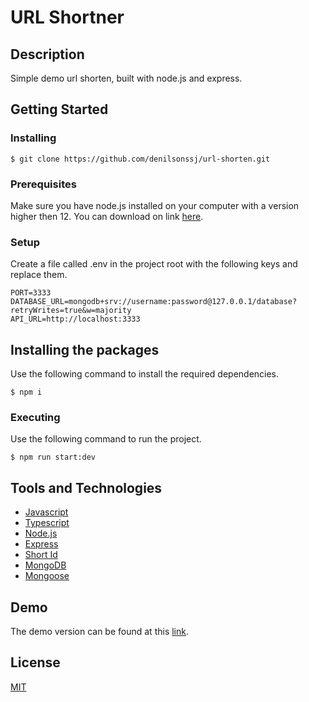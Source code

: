 # URL Shortner

## Description

Simple demo url shorten, built with node.js and express.

## Getting Started

### Installing

```
$ git clone https://github.com/denilsonssj/url-shorten.git
```

### Prerequisites

Make sure you have node.js installed on your computer with a version higher then 12. You can download on link [here](https://nodejs.org).

### Setup

Create a file called .env in the project root with the following keys and replace them.

```
PORT=3333
DATABASE_URL=mongodb+srv://username:password@127.0.0.1/database?retryWrites=true&w=majority
API_URL=http://localhost:3333
```

## Installing the packages

Use the following command to install the required dependencies.

```
$ npm i
```

### Executing

Use the following command to run the project.

```
$ npm run start:dev
```

## Tools and Technologies
- [Javascript](https://developer.mozilla.org/en-US/docs/Web/JavaScript)
- [Typescript](https://www.typescriptlang.org/)
- [Node.js](https://nodejs.org/)
- [Express](https://expressjs.com/)
- [Short Id](https://github.com/dylang/shortid)
- [MongoDB](https://www.mongodb.com/)
- [Mongoose](https://mongoosejs.com/)

## Demo

The demo version can be found at this [link](https://denilsonssj-url-shorten.herokuapp.com/).

## License
[MIT](https://raw.githubusercontent.com/denilsonssj/url-shorten/main/LICENSE)